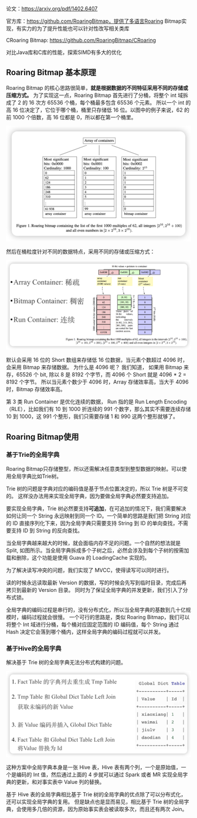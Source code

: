 论文：https://arxiv.org/pdf/1402.6407

官方库：https://github.com/RoaringBitmap，提供了多语言Roaring Bitmap实现，有实力的为了提升性能也可以针对性改写相关类库

CRoaring Bitmap: https://github.com/RoaringBitmap/CRoaring

对比Java库和C库的性能，探索SIMD有多大的优化





## Roaring Bitmap 基本原理

Roaring Bitmap 的核心思路很简单，**就是根据数据的不同特征采用不同的存储或压缩方式。** 为了实现这一点，Roaring Bitmap 首先进行了分桶，将整个 int 域拆成了 2 的 16 次方 65536 个桶，每个桶最多包含 65536 个元素。 所以一个 int 的高 16 位决定了，它位于哪个桶，桶里只存储低 16 位。以图中的例子来说，62 的前 1000 个倍数，高 16 位都是 0，所以都在第一个桶里。

![image-20250110102140737](../gallery/typora/image-20250110102140737.png)

然后在桶粒度针对不同的数据特点，采用不同的存储或压缩方式：

![image-20250115153705486](../gallery/typora/image-20250115153705486.png)

默认会采用 16 位的 Short 数组来存储低 16 位数据，当元素个数超过 4096 时，会采用 Bitmap 来存储数据。 为什么是 4096 呢？ 我们知道， 如果用 Bitmap 来存，65526 个 bit, 除以 8 是 8192 个字节，而 4096 个 Short 就是 4096 * 2 = 8192 个字节。 所以当元素个数少于 4096 时，Array 存储效率高，当大于 4096 时，Bitmap 存储效率高。

第 3 类 Run Container 是优化连续的数据， Run 指的是 Run Length Encoding（RLE），比如我们有 10 到 1000 折连续的 991 个数字，那么其实不需要连续存储 10 到 1000，这 991 个整形，我们只需要存储 1 和 990 这两个整形就够了。



## Roaring Bitmap使用

### 基于Trie的全局字典

Roaring Bitmap只存储整型，所以还需解决任意类型到整型数据的映射。可以使用全局字典比如Trie树。

Trie 树的问题是字典对应的编码值是基于节点位置决定的，所以 Trie 树是不可变的。 这样没办法用来实现全局字典，因为要做全局字典必然要支持追加。

要实现全局字典，Trie 树必然要支持**可追加**，在可追加的情况下，我们需要解决如何让同一个 String 永远映射到同一个 ID。一个简单的思路是我们把 String 对应的 ID 直接序列化下来，因为全局字典只需要支持 String 到 ID 的单向查找，不需要支持 ID 到 String 的反向查找。

当全局字典越来越大的时候，就会面临内存不足的问题。一个自然的想法就是 Split, 如图所示。当全局字典拆成多个子树之后，必然会涉及到每个子树的按需加载和删除，这个功能是使用 Guava 的 LoadingCache 实现的。

为了解决读写冲突的问题，我们实现了 MVCC，使得读写可以同时进行。

读的时候永远读取最新 Version 的数据，写的时候会先写到临时目录，完成后再拷贝到最新的 Version 目录。 同时为了保证全局字典的并发更新，我们引入了分布式锁。

全局字典的编码过程是串行的，没有分布式化，所以当全局字典的基数到几十亿规模时，编码过程就会很慢。 一个可行的思路是，类似 Roaring Bitmap，我们可以将整个 Int 域进行分桶，每个桶对应固定范围的 ID 编码值，每个 String 通过 Hash 决定它会落到哪个桶内，这样全局字典的编码过程就可以并发。

### 基于Hive的全局字典

解决基于 Trie 树的全局字典无法分布式构建的问题。

![image-20250115155939295](../gallery/typora/image-20250115155939295.png)

这种方案中全局字典本身是一张 Hive 表，Hive 表有两个列，一个是原始值，一个是编码的 Int 值，然后通过上面的 4 步就可以通过 Spark 或者 MR 实现全局字典的更新，和对事实表中 Value 列的替换。

基于 Hive 表的全局字典相比基于 Trie 树的全局字典的优点除了可以分布式化，还可以实现全局字典的复用。 但是缺点也是显而易见，相比基于 Trie 树的全局字典，会使用多几倍的资源，因为原始事实表会被读取多次，而且还有两次 Join。





